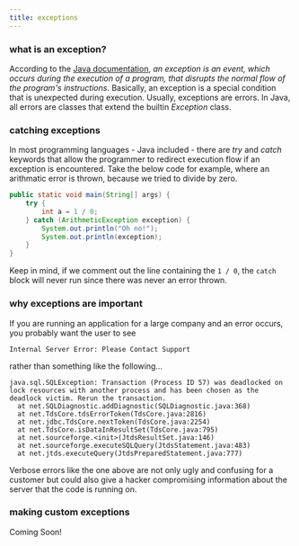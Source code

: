```yaml
---
title: exceptions
---
```


### what is an exception?

According to the [Java documentation](https://docs.oracle.com/javase/tutorial/essential/exceptions/definition.html), *an exception is an event, which occurs during the execution of a program, that disrupts the normal flow of the program's instructions*. Basically, an exception is a special condition that is unexpected during execution. Usually, exceptions are errors. In Java, all errors are classes that extend the builtin *Exception* class.

### catching exceptions

In most programming languages - Java included - there are *try* and *catch* keywords that allow the programmer to redirect execution flow if an exception is encountered. Take the below code for example, where an arithmatic error is thrown, because we tried to divide by zero. 

```java
public static void main(String[] args) {
	try {
		int a = 1 / 0;
	} catch (ArithmeticException exception) {
		System.out.println("Oh no!");
		System.out.println(exception);
	}
}
```

Keep in mind, if we comment out the line containing the `1 / 0`, the `catch` block will never run since there was never an error thrown.

<!-- Add in more examples and use finally statements -->

### why exceptions are important

If you are running an application for a large company and an error occurs, you probably want the user to see 

```
Internal Server Error: Please Contact Support
```

rather than something like the following...

```
java.sql.SQLException: Transaction (Process ID 57) was deadlocked on lock resources with another process and has been chosen as the deadlock victim. Rerun the transaction.
  at net.SQLDiagnostic.addDiagnostic(SQLDiagnostic.java:368)
  at net.TdsCore.tdsErrorToken(TdsCore.java:2816)
  at net.jdbc.TdsCore.nextToken(TdsCore.java:2254)
  at net.TdsCore.isDataInResultSet(TdsCore.java:795)
  at net.sourceforge.<init>(JtdsResultSet.java:146)
  at net.sourceforge.executeSQLQuery(JtdsStatement.java:483)
  at net.jtds.executeQuery(JtdsPreparedStatement.java:777)
```

Verbose errors like the one above are not only ugly and confusing for a customer but could also give a hacker compromising information about the server that the code is running on. 

### making custom exceptions

Coming Soon!